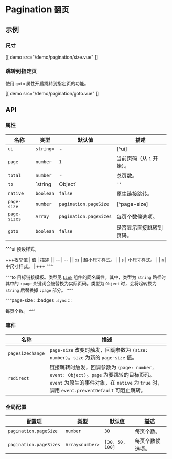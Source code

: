 # Pagination <small>翻页</small>

## 示例

### 尺寸

[[ demo src="/demo/pagination/size.vue" ]]

### 跳转到指定页

使用 `goto` 属性开启跳转到指定页的功能。

[[ demo src="/demo/pagination/goto.vue" ]]

## API

### 属性

| 名称 | 类型 | 默认值 | 描述 |
| -- | -- | -- | -- |
| `ui` | `string=` | - | [^ui] |
| `page` | `number` | `1` | 当前页码（从 `1` 开始）。 |
| `total` | `number` | - | 总页数。 |
| `to` | `string | Object` | `''` | [^to] |
| `native` | `boolean` | `false` | 原生链接跳转。 |
| `page-size` | `number` | `pagination.pageSize` | [^page-size] |
| `page-sizes` | `Array` | `pagination.pageSizes` | 每页个数候选项。 |
| `goto` | `boolean` | `false` | 是否显示直接跳转到页码。 |

^^^ui
预设样式。

+++枚举值
| 值 | 描述 |
| -- | -- |
| `xs` | 超小尺寸样式。 |
| `s` | 小尺寸样式。 |
| `m` | 中尺寸样式。 |
+++
^^^

^^^to
目标链接模板。类型见 [`Link`](./link#属性) 组件的同名属性。其中，类型为 `string` 路径时其中的 `:page` 关键词会被替换为实际页码。类型为 `Object` 时，会将起转换为 `string` 后替换掉 `:page` 部分。
^^^

^^^page-size
:::badges
`.sync`
:::

每页个数。
^^^

### 事件

| 名称 | 描述 |
| -- | -- |
| `pagesizechange` | `page-size` 改变时触发，回调参数为 `(size: number)`。`size` 为新的 `page-size` 值。 |
| `redirect` | 链接跳转时触发，回调参数为 `(page: number, event: Object)`。`page` 为要跳转的目标页码。`event` 为原生的事件对象，在 `native` 为 `true` 时，调用 `event.preventDefault` 可阻止跳转。 |

### 全局配置

| 配置项 | 类型 | 默认值 | 描述 |
| -- | -- | -- | -- |
| `pagination.pageSize` | `number` | `30` | 每页个数。 |
| `pagination.pageSizes` | `Array<number>` | `[30, 50, 100]` | 每页个数候选项。 |

